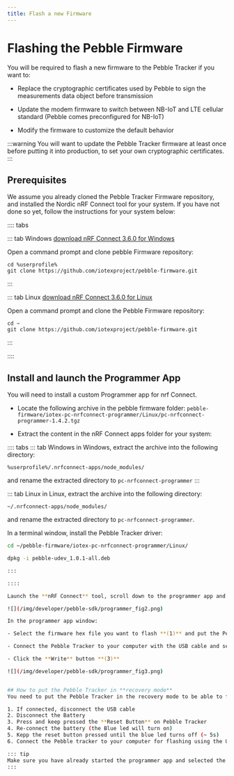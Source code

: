 ```yaml
---
title: Flash a new Firmware
---
```


# Flashing the Pebble Firmware

You will be required to flash a new firmware to the Pebble Tracker if you want to:

- Replace the cryptographic certificates used by Pebble to sign the measurements data object before transmission

- Update the modem firmware to switch between NB-IoT and LTE cellular standard (Pebble comes preconfigured for NB-IoT)

- Modify the firmware to customize the default behavior

:::warning
You will want to update the Pebble Tracker firmware at least once before putting it into production, to set your own cryptographic certificates.
:::

## Prerequisites

We assume you already cloned the Pebble Tracker Firmware repository, and installed the Nordic nRF Connect tool for your system. If you have not done so yet, follow the instructions for your system below:

:::: tabs

::: tab Windows
[download nRF Connect 3.6.0 for Windows](https://www.nordicsemi.com/-/media/Software-and-other-downloads/Desktop-software/nRF-Connect-for-Desktop/3-6-0/nrfconnectsetup360ia32.exe)

Open a command prompt and clone pebble Firmware repository:

```
cd %userprofile%
git clone https://github.com/iotexproject/pebble-firmware.git
```

:::

::: tab Linux
[download nRF Connect 3.6.0 for Linux](https://www.nordicsemi.com/-/media/Software-and-other-downloads/Desktop-software/nRF-Connect-for-Desktop/3-6-0/nrfconnect360x8664.AppImage)

Open a command prompt and clone the Pebble Firmware repository:

```
cd ~
git clone https://github.com/iotexproject/pebble-firmware.git
```

:::

::::

## Install and launch the Programmer App

You will need to install a custom Programmer app for nrf Connect.

- Locate the following archive in the pebble firmware folder: `pebble-firmware/iotex-pc-nrfconnect-programmer/Linux/pc-nrfconnect-programmer-1.4.2.tgz`

- Extract the content in the nRF Connect apps folder for your system:

:::: tabs
::: tab Windows
in Windows, extract the archive into the following directory:

`%userprofile%/.nrfconnect-apps/node_modules/`

and rename the extracted directory to `pc-nrfconnect-programmer`
:::

::: tab Linux
in Linux, extract the archive into the following directory:

`~/.nrfconnect-apps/node_modules/`

and rename the extracted directory to `pc-nrfconnect-programmer`.

In a terminal window, install the Pebble Tracker driver:

```sh
cd ~/pebble-firmware/iotex-pc-nrfconnect-programmer/Linux/

dpkg -i pebble-udev_1.0.1-all.deb

:::

::::

Launch the **nRF Connect** tool, scroll down to the programmer app and open it:

![](/img/developer/pebble-sdk/programmer_fig2.png)

In the programmer app window:

- Select the firmware hex file you want to flash **(1)** and put the Pebble Tracker in **recovery mode** (see next paragraph)

- Connect the Pebble Tracker to your computer with the USB cable and select it from the devices combo box in the programmer window **(2)**

- Click the **Write** button **(3)**

![](/img/developer/pebble-sdk/programmer_fig3.png)


## How to put the Pebble Tracker in **recovery mode**
You need to put the Pebble Tracker in the recovery mode to be able to flash the new firmware:

1. If connected, disconnect the USB cable
2. Disconnect the Battery
3. Press and keep pressed the **Reset Button** on Pebble Tracker
4. Re-connect the battery (the Blue led will turn on)
5. Kepp the reset button pressed until the blue led turns off (~ 5s)
6. Connect the Pebble tracker to your computer for flashing using the USB port

::: tip
Make sure you have already started the programmer app and selected the firmware file so that you will be ready to just select the device and click the **write** button in the programmer app before the Pebble Tracker turns back in normal mode.
:::
```
